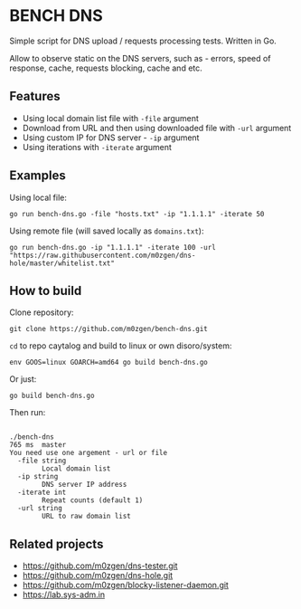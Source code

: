 # BENCH DNS

Simple script for DNS upload / requests processing tests. Written in Go.

Allow to observe static on the DNS servers, such as - errors, speed of response, cache, requests blocking, cache and etc.

## Features

* Using local domain list file with `-file` argument
* Download from URL and then using downloaded file with `-url` argument
* Using custom IP for DNS server - `-ip` argument
* Using iterations with `-iterate` argument

## Examples 

Using local file:
```
go run bench-dns.go -file "hosts.txt" -ip "1.1.1.1" -iterate 50
```

Using remote file (will saved locally as `domains.txt`):
```
go run bench-dns.go -ip "1.1.1.1" -iterate 100 -url "https://raw.githubusercontent.com/m0zgen/dns-hole/master/whitelist.txt"
```
## How to build

Clone repository:

```
git clone https://github.com/m0zgen/bench-dns.git
```

`cd` to repo caytalog and build to linux or own disoro/system:

```
env GOOS=linux GOARCH=amd64 go build bench-dns.go
``` 

Or just:

```
go build bench-dns.go
```

Then run:

```

./bench-dns                                                                                                                                              765 ms  master 
You need use one argement - url or file
  -file string
        Local domain list
  -ip string
        DNS server IP address
  -iterate int
        Repeat counts (default 1)
  -url string
        URL to raw domain list
```

## Related projects

* https://github.com/m0zgen/dns-tester.git
* https://github.com/m0zgen/dns-hole.git
* https://github.com/m0zgen/blocky-listener-daemon.git
* https://lab.sys-adm.in
